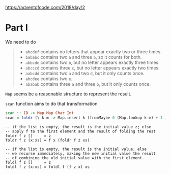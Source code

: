 https://adventofcode.com/2018/day/2

# Part I

We need to do

> * `abcdef` contains no letters that appear exactly two or three times.
> * `bababc` contains two `a` and three `b`, so it counts for both.
> * `abbcde` contains two `b`, but no letter appears exactly three times.
> * `abcccd` contains three `c`, but no letter appears exactly two times.
> * `aabcdd` contains two `a` and two `d`, but it only counts once.
> * `abcdee` contains two `e`.
> * `ababab` contains three `a` and three `b`, but it only counts once.

`Map` seems be a reasonable structure to represent the result.

`scan` function aims to do that transformation

```haskell
scan :: ID -> Map.Map Char Int
scan = foldr (\ k m -> Map.insert k (fromMaybe 0 (Map.lookup k m) + 1 ) m) Map.empty
```


```
-- if the list is empty, the result is the initial value z; else
-- apply f to the first element and the result of folding the rest
foldr f z []     = z
foldr f z (x:xs) = f x (foldr f z xs)

-- if the list is empty, the result is the initial value; else
-- we recurse immediately, making the new initial value the result
-- of combining the old initial value with the first element.
foldl f z []     = z
foldl f z (x:xs) = foldl f (f z x) xs
```
